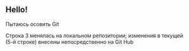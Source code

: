 ## Hello!

Пытаюсь осовить Git

Строка 3 менялась на локальном репозитории; изменения в текущей (5-й строке) внесены непосредственно на Git Hub 
